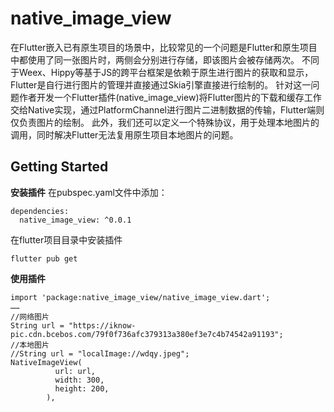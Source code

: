 # native_image_view

在Flutter嵌入已有原生项目的场景中，比较常见的一个问题是Flutter和原生项目中都使用了同一张图片时，两侧会分别进行存储，即该图片会被存储两次。
不同于Weex、Hippy等基于JS的跨平台框架是依赖于原生进行图片的获取和显示，Flutter是自行进行图片的管理并直接通过Skia引擎直接进行绘制的。
针对这一问题作者开发一个Flutter插件(native_image_view)将Flutter图片的下载和缓存工作交给Native实现，通过PlatformChannel进行图片二进制数据的传输，Flutter端则仅负责图片的绘制。
此外，我们还可以定义一个特殊协议，用于处理本地图片的调用，同时解决Flutter无法复用原生项目本地图片的问题。

## Getting Started

**安装插件**
在pubspec.yaml文件中添加：
```
dependencies:
  native_image_view: ^0.0.1
```
在flutter项目目录中安装插件
```
flutter pub get
```
**使用插件**
```
import 'package:native_image_view/native_image_view.dart';
……
//网络图片
String url = "https://iknow-pic.cdn.bcebos.com/79f0f736afc379313a380ef3e7c4b74542a91193";
//本地图片
//String url = "localImage://wdqy.jpeg";
NativeImageView(
          url: url,
          width: 300,
          height: 200,
        ),
```

